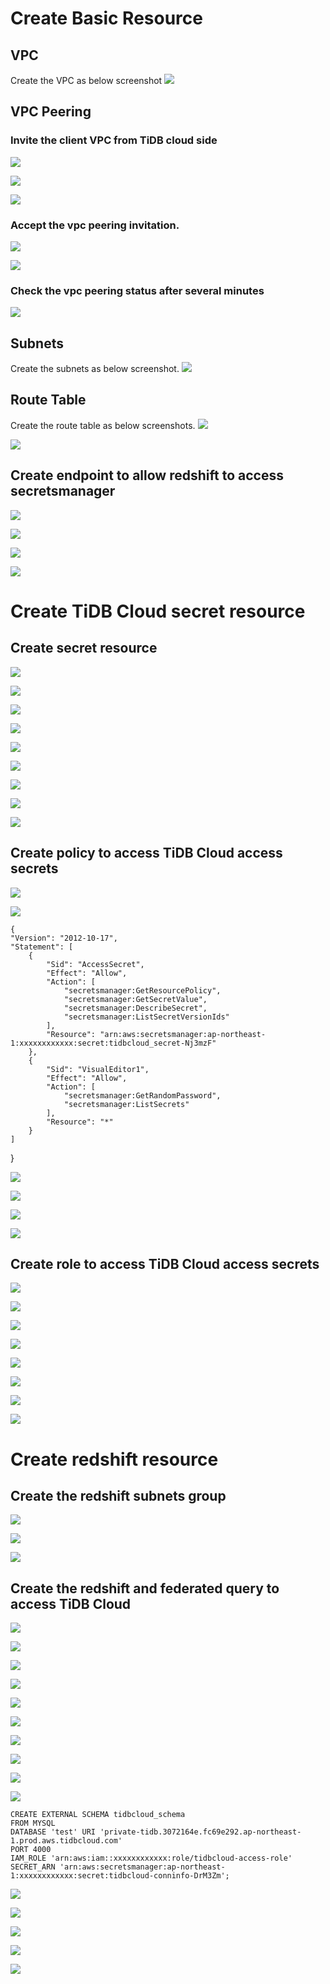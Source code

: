 # Create Basic Resource
## VPC
  Create the VPC as below screenshot
  <kbd><img src="https://github.com/luyomo/OhMyTiUP/blob/main/doc/png/federatedSQLtidbcloud2redshift/01.01.vpc.png"></kbd>
## VPC Peering
### Invite the client VPC from TiDB cloud side
  <kbd><img src="https://github.com/luyomo/OhMyTiUP/blob/main/doc/png/federatedSQLtidbcloud2redshift/01.02.tidbcloud.vpcpeering.01.png"></kbd>
  
  <kbd><img src="https://github.com/luyomo/OhMyTiUP/blob/main/doc/png/federatedSQLtidbcloud2redshift/01.02.tidbcloud.vpcpeering.02.png"></kbd>
  
  <kbd><img src="https://github.com/luyomo/OhMyTiUP/blob/main/doc/png/federatedSQLtidbcloud2redshift/01.02.tidbcloud.vpcpeering.03.png"></kbd>
### Accept the vpc peering invitation.
  <kbd><img src="https://github.com/luyomo/OhMyTiUP/blob/main/doc/png/federatedSQLtidbcloud2redshift/01.02.tidbcloud.vpcpeering.04.png"></kbd>
  
  <kbd><img src="https://github.com/luyomo/OhMyTiUP/blob/main/doc/png/federatedSQLtidbcloud2redshift/01.02.tidbcloud.vpcpeering.05.png"></kbd>
### Check the vpc peering status after several minutes
  <kbd><img src="https://github.com/luyomo/OhMyTiUP/blob/main/doc/png/federatedSQLtidbcloud2redshift/01.02.tidbcloud.vpcpeering.06.png"></kbd>
## Subnets
  Create the subnets as below screenshot.
  <kbd><img src="https://github.com/luyomo/OhMyTiUP/blob/main/doc/png/federatedSQLtidbcloud2redshift/01.03.subnets.png"></kbd>
## Route Table
  Create the route table as below screenshots.
  <kbd><img src="https://github.com/luyomo/OhMyTiUP/blob/main/doc/png/federatedSQLtidbcloud2redshift/01.04.route.01.png"></kbd>
  
  <kbd><img src="https://github.com/luyomo/OhMyTiUP/blob/main/doc/png/federatedSQLtidbcloud2redshift/01.04.route.02.png"></kbd>
## Create endpoint to allow redshift to access secretsmanager
  <kbd><img src="https://github.com/luyomo/OhMyTiUP/blob/main/doc/png/federatedSQLtidbcloud2redshift/01.05.endpoint.01.png"></kbd>
  
  <kbd><img src="https://github.com/luyomo/OhMyTiUP/blob/main/doc/png/federatedSQLtidbcloud2redshift/01.05.endpoint.02.png"></kbd>
  
  <kbd><img src="https://github.com/luyomo/OhMyTiUP/blob/main/doc/png/federatedSQLtidbcloud2redshift/01.05.endpoint.03.png"></kbd>
  
  <kbd><img src="https://github.com/luyomo/OhMyTiUP/blob/main/doc/png/federatedSQLtidbcloud2redshift/01.05.endpoint.04.png"></kbd>
  
# Create TiDB Cloud secret resource
## Create secret resource
  <kbd><img src="https://github.com/luyomo/OhMyTiUP/blob/main/doc/png/federatedSQLtidbcloud2redshift/02.01.secrets.01.png"></kbd>
  
  <kbd><img src="https://github.com/luyomo/OhMyTiUP/blob/main/doc/png/federatedSQLtidbcloud2redshift/02.01.secrets.02.png"></kbd>
  
  <kbd><img src="https://github.com/luyomo/OhMyTiUP/blob/main/doc/png/federatedSQLtidbcloud2redshift/02.01.secrets.03.png"></kbd>
  
  <kbd><img src="https://github.com/luyomo/OhMyTiUP/blob/main/doc/png/federatedSQLtidbcloud2redshift/02.01.secrets.04.png"></kbd>
  
  <kbd><img src="https://github.com/luyomo/OhMyTiUP/blob/main/doc/png/federatedSQLtidbcloud2redshift/02.01.secrets.05.png"></kbd>
  
  <kbd><img src="https://github.com/luyomo/OhMyTiUP/blob/main/doc/png/federatedSQLtidbcloud2redshift/02.01.secrets.06.png"></kbd>
  
  <kbd><img src="https://github.com/luyomo/OhMyTiUP/blob/main/doc/png/federatedSQLtidbcloud2redshift/02.01.secrets.07.png"></kbd>
  
  <kbd><img src="https://github.com/luyomo/OhMyTiUP/blob/main/doc/png/federatedSQLtidbcloud2redshift/02.01.secrets.08.png"></kbd>
  
  <kbd><img src="https://github.com/luyomo/OhMyTiUP/blob/main/doc/png/federatedSQLtidbcloud2redshift/02.01.secrets.09.png"></kbd>
  
## Create policy to access TiDB Cloud access secrets
  <kbd><img src="https://github.com/luyomo/OhMyTiUP/blob/main/doc/png/federatedSQLtidbcloud2redshift/02.02.policy.01.png"></kbd>
  
  <kbd><img src="https://github.com/luyomo/OhMyTiUP/blob/main/doc/png/federatedSQLtidbcloud2redshift/02.02.policy.02.png"></kbd>


    
    {
    "Version": "2012-10-17",
    "Statement": [
        {
            "Sid": "AccessSecret",
            "Effect": "Allow",
            "Action": [
                "secretsmanager:GetResourcePolicy",
                "secretsmanager:GetSecretValue",
                "secretsmanager:DescribeSecret",
                "secretsmanager:ListSecretVersionIds"
            ],
            "Resource": "arn:aws:secretsmanager:ap-northeast-1:xxxxxxxxxxxx:secret:tidbcloud_secret-Nj3mzF"
        },
        {
            "Sid": "VisualEditor1",
            "Effect": "Allow",
            "Action": [
                "secretsmanager:GetRandomPassword",
                "secretsmanager:ListSecrets"
            ],
            "Resource": "*"
        }
    ]
}

  <kbd><img src="https://github.com/luyomo/OhMyTiUP/blob/main/doc/png/federatedSQLtidbcloud2redshift/02.02.policy.03.png"></kbd>

  <kbd><img src="https://github.com/luyomo/OhMyTiUP/blob/main/doc/png/federatedSQLtidbcloud2redshift/02.02.policy.04.png"></kbd>

  <kbd><img src="https://github.com/luyomo/OhMyTiUP/blob/main/doc/png/federatedSQLtidbcloud2redshift/02.02.policy.05.png"></kbd>

  <kbd><img src="https://github.com/luyomo/OhMyTiUP/blob/main/doc/png/federatedSQLtidbcloud2redshift/02.02.policy.06.png"></kbd>
  
## Create role to access TiDB Cloud access secrets
  <kbd><img src="https://github.com/luyomo/OhMyTiUP/blob/main/doc/png/federatedSQLtidbcloud2redshift/02.03.role.01.png"></kbd>
  
  <kbd><img src="https://github.com/luyomo/OhMyTiUP/blob/main/doc/png/federatedSQLtidbcloud2redshift/02.03.role.02.png"></kbd>
  
  <kbd><img src="https://github.com/luyomo/OhMyTiUP/blob/main/doc/png/federatedSQLtidbcloud2redshift/02.03.role.03.png"></kbd>
  
  <kbd><img src="https://github.com/luyomo/OhMyTiUP/blob/main/doc/png/federatedSQLtidbcloud2redshift/02.03.role.04.png"></kbd>
  
  <kbd><img src="https://github.com/luyomo/OhMyTiUP/blob/main/doc/png/federatedSQLtidbcloud2redshift/02.03.role.05.png"></kbd>
  
  <kbd><img src="https://github.com/luyomo/OhMyTiUP/blob/main/doc/png/federatedSQLtidbcloud2redshift/02.03.role.06.png"></kbd>
  
  <kbd><img src="https://github.com/luyomo/OhMyTiUP/blob/main/doc/png/federatedSQLtidbcloud2redshift/02.03.role.07.png"></kbd>
  
  <kbd><img src="https://github.com/luyomo/OhMyTiUP/blob/main/doc/png/federatedSQLtidbcloud2redshift/02.03.role.08.png"></kbd>
  
# Create redshift resource
## Create the redshift subnets group
  <kbd><img src="https://github.com/luyomo/OhMyTiUP/blob/main/doc/png/federatedSQLtidbcloud2redshift/03.01.subnetgroup.01.png"></kbd>
  
  <kbd><img src="https://github.com/luyomo/OhMyTiUP/blob/main/doc/png/federatedSQLtidbcloud2redshift/03.01.subnetgroup.02.png"></kbd>
  
  <kbd><img src="https://github.com/luyomo/OhMyTiUP/blob/main/doc/png/federatedSQLtidbcloud2redshift/03.01.subnetgroup.03.png"></kbd>
## Create the redshift and federated query to access TiDB Cloud
  <kbd><img src="https://github.com/luyomo/OhMyTiUP/blob/main/doc/png/federatedSQLtidbcloud2redshift/03.02.redshift.01.png"></kbd>
  
  <kbd><img src="https://github.com/luyomo/OhMyTiUP/blob/main/doc/png/federatedSQLtidbcloud2redshift/03.02.redshift.02.png"></kbd>
  
  <kbd><img src="https://github.com/luyomo/OhMyTiUP/blob/main/doc/png/federatedSQLtidbcloud2redshift/03.02.redshift.03.png"></kbd>
  
  <kbd><img src="https://github.com/luyomo/OhMyTiUP/blob/main/doc/png/federatedSQLtidbcloud2redshift/03.02.redshift.04.png"></kbd>
  
  <kbd><img src="https://github.com/luyomo/OhMyTiUP/blob/main/doc/png/federatedSQLtidbcloud2redshift/03.02.redshift.05.png"></kbd>
  
  <kbd><img src="https://github.com/luyomo/OhMyTiUP/blob/main/doc/png/federatedSQLtidbcloud2redshift/03.02.redshift.06.png"></kbd>
  
  <kbd><img src="https://github.com/luyomo/OhMyTiUP/blob/main/doc/png/federatedSQLtidbcloud2redshift/03.02.redshift.07.png"></kbd>
  
  <kbd><img src="https://github.com/luyomo/OhMyTiUP/blob/main/doc/png/federatedSQLtidbcloud2redshift/03.02.redshift.08.png"></kbd>
  
  <kbd><img src="https://github.com/luyomo/OhMyTiUP/blob/main/doc/png/federatedSQLtidbcloud2redshift/03.02.redshift.09.png"></kbd>
  
  <kbd><img src="https://github.com/luyomo/OhMyTiUP/blob/main/doc/png/federatedSQLtidbcloud2redshift/03.02.redshift.10.png"></kbd>
 
    CREATE EXTERNAL SCHEMA tidbcloud_schema
    FROM MYSQL
    DATABASE 'test' URI 'private-tidb.3072164e.fc69e292.ap-northeast-1.prod.aws.tidbcloud.com' 
    PORT 4000
    IAM_ROLE 'arn:aws:iam::xxxxxxxxxxxx:role/tidbcloud-access-role'
    SECRET_ARN 'arn:aws:secretsmanager:ap-northeast-1:xxxxxxxxxxxx:secret:tidbcloud-conninfo-DrM3Zm';
 
  <kbd><img src="https://github.com/luyomo/OhMyTiUP/blob/main/doc/png/federatedSQLtidbcloud2redshift/03.02.redshift.11.png"></kbd>
 
  <kbd><img src="https://github.com/luyomo/OhMyTiUP/blob/main/doc/png/federatedSQLtidbcloud2redshift/03.02.redshift.12.png"></kbd>
  
  <kbd><img src="https://github.com/luyomo/OhMyTiUP/blob/main/doc/png/federatedSQLtidbcloud2redshift/03.02.redshift.13.png"></kbd>
  
  <kbd><img src="https://github.com/luyomo/OhMyTiUP/blob/main/doc/png/federatedSQLtidbcloud2redshift/03.02.redshift.14.png"></kbd>
  
  <kbd><img src="https://github.com/luyomo/OhMyTiUP/blob/main/doc/png/federatedSQLtidbcloud2redshift/03.02.redshift.15.png"></kbd>
